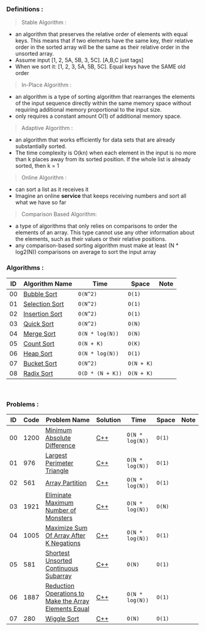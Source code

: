 

### **Definitions :**


> Stable Algorithm :
  - an algorithm that preserves the relative order of elements with equal keys. This means that if two elements have the same key, their relative order in the sorted array will be the same as their relative order in the unsorted array.
  - Assume input [1, 2, 5A, 5B, 3, 5C]. [A,B,C just tags]
  - When we sort it: [1, 2, 3, 5A, 5B, 5C]. Equal keys have the SAME old order

> In-Place Algorithm :
  - an algorithm is a type of sorting algorithm that rearranges the elements of the input sequence directly within the same memory space without requiring additional memory proportional to the input size.
  - only requires a constant amount O(1) of additional memory space.

> Adaptive Algorithm :
  - an algorithm that works efficiently for data sets that are already substantially sorted.
  - The time complexity is O(kn) when each element in the input is no more than k places away from its sorted position. If the whole list is already sorted, then k = 1


> Online Algorithm :
  - can sort a list as it receives it
  - Imagine an online **service** that keeps receiving numbers and sort all what we have so far

> Comparison Based Algorithm:
  - a type of algorithms that only relies on comparisons to order the elements of an array. This type cannot use any other information about the elements, such as their values or their relative positions.
  - any comparison-based sorting algorithm must make at least (N * log2(N)) comparisons on average to sort the input array


### **Algorithms :**

|ID| Algorithm Name   |  Time           | Space           | Note          | 
|---|--------------- | --------------- | --------------- | ------------- |
|00|[Bubble Sort](https://github.com/Ali-Elshorpagi/algorithms/blob/main/sorting_algorithms/bubble_sort.cpp)| `O(N^2)` |`O(1)` ||
|01|[Selection Sort](https://github.com/Ali-Elshorpagi/algorithms/blob/main/sorting_algorithms/selection_sort.cpp)| `O(N^2)` |`O(1)` ||
|02|[Insertion Sort](https://github.com/Ali-Elshorpagi/algorithms/blob/main/sorting_algorithms/insertion_sort.cpp)| `O(N^2)` |`O(1)` ||
|03|[Quick Sort](https://github.com/Ali-Elshorpagi/algorithms/blob/main/sorting_algorithms/quick_sort.cpp)| `O(N^2)` |`O(N)` ||
|04|[Merge Sort](https://github.com/Ali-Elshorpagi/algorithms/blob/main/sorting_algorithms/merge_sort.cpp)| `O(N * log(N))` |`O(N)` ||
|05|[Count Sort](https://github.com/Ali-Elshorpagi/algorithms/blob/main/sorting_algorithms/count_sort.cpp)| `O(N + K)` |`O(K)` ||
|06|[Heap Sort](https://github.com/Ali-Elshorpagi/algorithms/blob/main/sorting_algorithms/heap_sort.cpp)| `O(N * log(N))` |`O(1)` ||
|07|[Bucket Sort](https://github.com/Ali-Elshorpagi/algorithms/blob/main/sorting_algorithms/bucket_sort.cpp)| `O(N^2)` |`O(N + K)` ||
|08|[Radix Sort](https://github.com/Ali-Elshorpagi/algorithms/blob/main/sorting_algorithms/radix_sort.cpp)| `O(D * (N + K))` |`O(N + K)` ||

<br>

### **Problems :**

|ID|  Code  | Problem Name    |  Solution       |  Time           | Space           | Note          | 
|---|----|---------------- | --------------- | --------------- | --------------- | ------------- |
|00|1200|[Minimum Absolute Difference](https://leetcode.com/problems/minimum-absolute-difference/)|[C++](https://github.com/Ali-Elshorpagi/algorithms/blob/main/sorting_algorithms/problem_solving/LeetCode_1200.cpp)|`O(N * log(N))`|`O(1)`||
|01|976|[Largest Perimeter Triangle](https://leetcode.com/problems/largest-perimeter-triangle/)|[C++](https://github.com/Ali-Elshorpagi/algorithms/blob/main/sorting_algorithms/problem_solving/LeetCode_976.cpp)|`O(N * log(N))`|`O(1)`||
|02|561|[Array Partition](https://leetcode.com/problems/array-partition/)|[C++](https://github.com/Ali-Elshorpagi/algorithms/blob/main/sorting_algorithms/problem_solving/LeetCode_561.cpp)|`O(N * log(N))`|`O(1)`||
|03|1921|[Eliminate Maximum Number of Monsters](https://leetcode.com/problems/eliminate-maximum-number-of-monsters/)|[C++](https://github.com/Ali-Elshorpagi/algorithms/blob/main/sorting_algorithms/problem_solving/LeetCode_1921.cpp)|`O(N * log(N))`|`O(N)`||
|04|1005|[Maximize Sum Of Array After K Negations](https://leetcode.com/problems/maximize-sum-of-array-after-k-negations/)|[C++](https://github.com/Ali-Elshorpagi/algorithms/blob/main/sorting_algorithms/problem_solving/LeetCode_1005.cpp)|`O(N * log(N))`|`O(1)`||
|05|581|[Shortest Unsorted Continuous Subarray](https://leetcode.com/problems/shortest-unsorted-continuous-subarray/)|[C++](https://github.com/Ali-Elshorpagi/algorithms/blob/main/sorting_algorithms/problem_solving/LeetCode_581.cpp)|`O(N)`|`O(1)`||
|06|1887|[Reduction Operations to Make the Array Elements Equal](https://leetcode.com/problems/reduction-operations-to-make-the-array-elements-equal/)|[C++](https://github.com/Ali-Elshorpagi/algorithms/blob/main/sorting_algorithms/problem_solving/LeetCode_1887.cpp)|`O(N * log(N))`|`O(1)`||
|07|280|[Wiggle Sort](https://leetcode.com/problems/wiggle-sort/)|[C++](https://github.com/Ali-Elshorpagi/algorithms/blob/main/sorting_algorithms/problem_solving/LeetCode_280.cpp)|`O(N)`|`O(1)`||